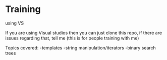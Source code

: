 # Training
using VS

If you are using Visual studios then you can just clone this repo, 
if there are issues regarding that, tell me (this is for people training with me)

Topics covered:
-templates
-string manipulation/iterators
-binary search trees
